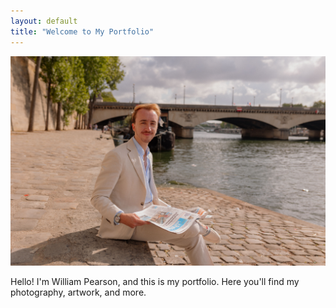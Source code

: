 ```yaml
---
layout: default
title: "Welcome to My Portfolio"
---
```


<img src="assets/images/WPParis1.JPEG" alt="William Pearson's Portrait" style="max-width: 100%; height: auto;">

Hello! I'm William Pearson, and this is my portfolio. Here you'll find my photography, artwork, and more.
